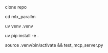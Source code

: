 clone repo

cd mlx_parallm

uv venv .venv

uv pip install -e .

source .venv/bin/activate && test_mcp_server.py
